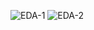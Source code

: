 ![EDA-1](https://github.com/user-attachments/assets/61fef709-3e5f-422b-8d42-12d2811dac48)
![EDA-2](https://github.com/user-attachments/assets/9317f35b-6f69-4125-8a70-b78195529fff)
